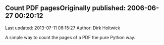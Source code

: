 ## Count PDF pagesOriginally published: 2006-06-27 00:20:12 
Last updated: 2013-07-11 06:15:27 
Author: Dirk Holtwick 
 
A simple way to count the pages of a PDF the pure Python way.